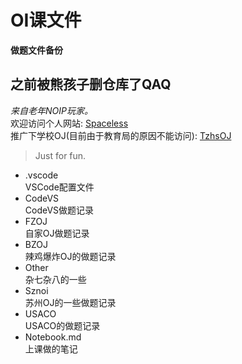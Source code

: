 # OI课文件
**做题文件备份** 
## 之前被熊孩子删仓库了QAQ
*来自老年NOIP玩家。*  
欢迎访问个人网站: [Spaceless](http://oier.xyz)  
推广下学校OJ(目前由于教育局的原因不能访问): [TzhsOJ](https://www.tzhsoj.com)  

> Just for fun.  
  
+ .vscode  
VSCode配置文件  
+ CodeVS  
CodeVS做题记录  
+ FZOJ  
自家OJ做题记录  
+ BZOJ  
辣鸡爆炸OJ的做题记录  
+ Other  
杂七杂八的一些  
+ Sznoi  
苏州OJ的一些做题记录  
+ USACO  
USACO的做题记录  
+ Notebook.md  
上课做的笔记
